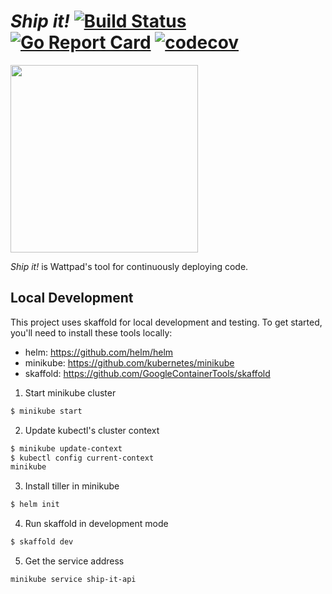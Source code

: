 # _Ship it!_ [![Build Status](https://travis-ci.com/Wattpad/ship-it.svg?branch=master)](https://travis-ci.com/Wattpad/ship-it) [![Go Report Card](https://goreportcard.com/badge/github.com/Wattpad/ship-it)](https://goreportcard.com/report/github.com/Wattpad/ship-it) [![codecov](https://codecov.io/gh/Wattpad/ship-it/branch/master/graph/badge.svg)](https://codecov.io/gh/Wattpad/ship-it)

<img src="https://media.giphy.com/media/143vPc6b08locw/giphy.gif" width="300">

_Ship it!_ is Wattpad's tool for continuously deploying code.

## Local Development

This project uses skaffold for local development and testing. To get started,
you'll need to install these tools locally:

* helm: https://github.com/helm/helm
* minikube: https://github.com/kubernetes/minikube
* skaffold: https://github.com/GoogleContainerTools/skaffold

1. Start minikube cluster

```bash
$ minikube start
```

2. Update kubectl's cluster context

```bash
$ minikube update-context
$ kubectl config current-context
minikube
```

3. Install tiller in minikube

```bash
$ helm init
```

4. Run skaffold in development mode

```bash
$ skaffold dev
```

5. Get the service address

```bash
minikube service ship-it-api
```
